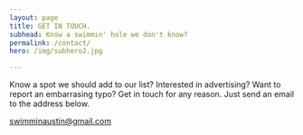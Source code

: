 ```yaml
---
layout: page
title: GET IN TOUCH.
subhead: Know a swimmin' hole we don't know?
permalink: /contact/
hero: /img/subhero2.jpg

--- 
```


<p>Know a spot we should add to our list? Interested in advertising? Want to report an embarrasing typo? Get in touch for any reason. Just send an email to the address below.</p>

<div class="email-callout"><a href="mailto:swimminaustin@gmail.com">swimminaustin@gmail.com</a></div>